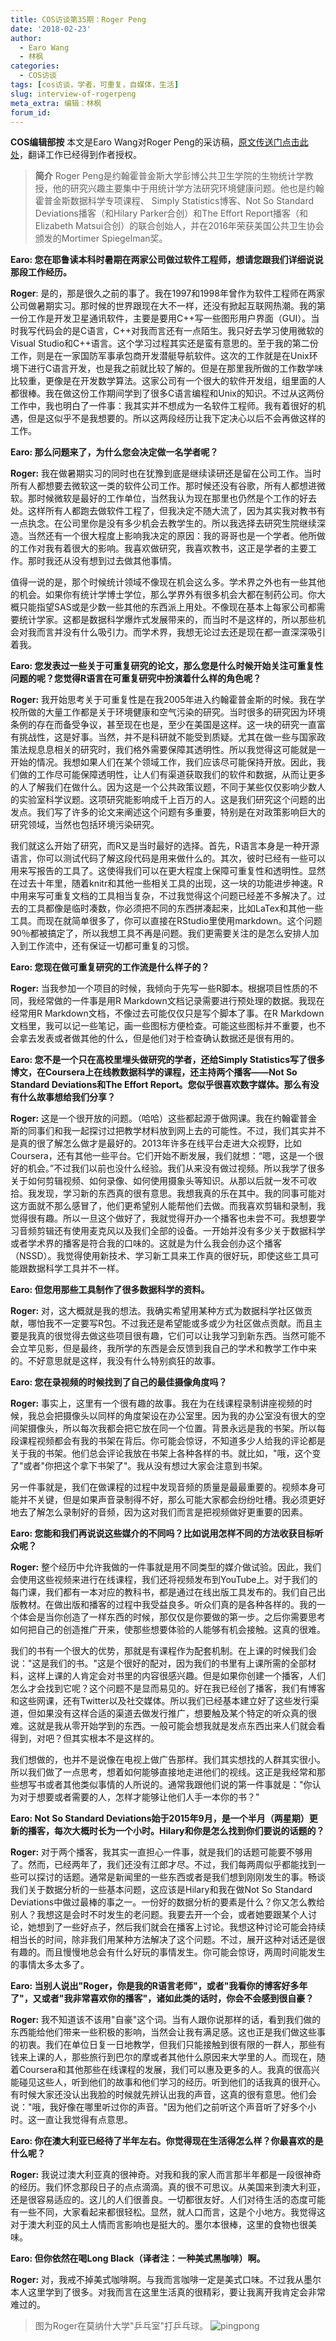 ```yaml
---
title: COS访谈第35期：Roger Peng
date: '2018-02-23'
author:
  - Earo Wang
  - 林枫
categories:
  - COS访谈
tags: [cos访谈，学者，可重复，自媒体，生活]
slug: interview-of-rogerpeng
meta_extra: 编辑：林枫 
forum_id: 
---
```

**COS编辑部按** 本文是Earo Wang对Roger Peng的采访稿，[原文传送门点击此处](http://user2018.r-project.org/blog/2018/01/24/interview-with-roger-peng/ )，翻译工作已经得到作者授权。

> **简介**   Roger Peng是约翰霍普金斯大学彭博公共卫生学院的生物统计学教授，他的研究兴趣主要集中于用统计学方法研究环境健康问题。他也是约翰霍普金斯数据科学专项课程、 Simply Statistics博客、Not So Standard Deviations播客（和Hilary Parker合创）和The Effort Report播客（和Elizabeth Matsui合创）的联合创始人，并在2016年荣获美国公共卫生协会颁发的Mortimer Spiegelman奖。

**Earo: 您在耶鲁读本科时暑期在两家公司做过软件工程师，想请您跟我们详细说说那段工作经历。**

**Roger**: 是的，那是很久之前的事了。我在1997和1998年曾作为软件工程师在两家公司做暑期实习。那时候的世界跟现在大不一样，还没有掀起互联网热潮。我的第一份工作是开发卫星通讯软件，主要是要用C++写一些图形用户界面（GUI）。当时我写代码会的是C语言，C++对我而言还有一点陌生。我只好去学习使用微软的Visual Studio和C++语言。这个学习过程其实还是蛮有意思的。至于我的第二份工作，则是在一家国防军事承包商开发潜艇导航软件。这次的工作就是在Unix环境下进行C语言开发，也是我之前就比较了解的。但是在那里我所做的工作数学味比较重，更像是在开发数学算法。这家公司有一个很大的软件开发组，组里面的人都很棒。我在做这份工作期间学到了很多C语言编程和Unix的知识。不过从这两份工作中，我也明白了一件事：我其实并不想成为一名软件工程师。我有着很好的机遇，但是这似乎不是我想要的。所以这两段经历让我下定决心以后不会再做这样的工作。

**Earo: 那么问题来了，为什么您会决定做一名学者呢？**

**Roger:** 我在做暑期实习的同时也在犹豫到底是继续读研还是留在公司工作。当时所有人都想要去微软这一类的软件公司工作。那时候还没有谷歌，所有人都想进微软。那时候微软是最好的工作单位，当然我认为现在那里也仍然是个工作的好去处。这样所有人都跑去做软件工程了，但我决定不随大流了，因为其实我对教书有一点执念。在公司里你是没有多少机会去教学生的。所以我选择去研究生院继续深造。当然还有一个很大程度上影响我决定的原因：我的哥哥也是一个学者。他所做的工作对我有着很大的影响。我喜欢做研究，我喜欢教书，这正是学者的主要工作。那时我还从没有想到过去做其他事情。

值得一说的是，那个时候统计领域不像现在机会这么多。学术界之外也有一些其他的机会。如果你有统计学博士学位，那么学界外有很多机会大都在制药公司。你大概只能指望SAS或是少数一些其他的东西派上用处。不像现在基本上每家公司都需要统计学家。这都是数据科学爆炸式发展带来的，而当时不是这样的，所以那些机会对我而言并没有什么吸引力。而学术界，我想无论过去还是现在都一直深深吸引着我。

**Earo: 您发表过一些关于可重复研究的论文，那么您是什么时候开始关注可重复性问题的呢？您觉得R语言在可重复研究中扮演着什么样的角色呢？**

**Roger:** 我开始思考关于可重复性是在我2005年进入约翰霍普金斯的时候。我在学校所做的大量工作都是关于环境健康和空气污染的研究。当时很多的研究因为环境条例的存在而备受争议，甚至现在也是，至少在美国是这样。这一块的研究一直富有挑战性，这是好事。当然，并不是科研就不能受到质疑。尤其在做一些与国家政策法规息息相关的研究时，我们格外需要保障其透明性。所以我觉得这可能就是一开始的情况。我想如果人们在某个领域工作，我们应该尽可能保持开放。因此，我们做的工作尽可能保障透明性，让人们有渠道获取我们的软件和数据，从而让更多的人了解我们在做什么。因为这是一个公共政策议题，不同于某些仅仅影响少数人的实验室科学议题。这项研究能影响成千上百万的人。这是我们研究这个问题的出发点。我们写了许多的论文来阐述这个问题有多重要，特别是在对政策影响巨大的研究领域，当然也包括环境污染研究。

我们就这么开始了研究，而R又是当时最好的选择。首先，R语言本身是一种开源语言，你可以测试代码了解这段代码是用来做什么的。其次，彼时已经有一些可以用来写报告的工具了。这使得我们可以在更大程度上保障可重复性和透明性。显然在过去十年里，随着knitr和其他一些相关工具的出现，这一块的功能进步神速。R中用来写可重复文档的工具相当复杂，不过我觉得这个问题已经差不多解决了。过去的工具都像是临时凑数，你必须把不同的东西拼凑起来，比如LaTex和其他一些工具。而现在就简单很多了，你可以直接在RStudio里使用markdown。这个问题90％都被搞定了，所以我想工具不再是问题。我们更需要关注的是怎么安排人加入到工作流中，还有保证一切都可重复的习惯。

**Earo: 您现在做可重复研究的工作流是什么样子的？**

**Roger:** 当我参加一个项目的时候，我倾向于先写一些R脚本。根据项目性质的不同，我经常做的一件事是用R Markdown文档记录需要进行预处理的数据。我现在经常用R Markdown文档，不像过去可能仅仅只是写个脚本了事。在R Markdown文档里，我可以记一些笔记，画一些图标方便检查。可能这些图标并不重要，也不会拿去发表或者做其他的什么，但是他们对于检查确认数据还是很有用的。

**Earo: 您不是一个只在高校里埋头做研究的学者，还给Simply Statistics写了很多博文，在Coursera上在线教数据科学的课程，还主持两个播客——Not So Standard Deviations和The Effort Report。您似乎很喜欢数字媒体。那么有没有什么故事想给我们分享？**

**Roger:** 这是一个很开放的问题。（哈哈）这些都起源于做网课。我在约翰霍普金斯的同事们和我一起探讨过把教学材料放到网上去的可能性。不过，我们其实并不是真的很了解怎么做才是最好的。2013年许多在线平台走进大众视野，比如Coursera，还有其他一些平台。它们开始不断发展，我们就想：“嗯，这是一个很好的机会。”不过我们以前也没什么经验。我们从来没有做过视频。所以我学了很多关于如何剪辑视频、如何录像、如何使用摄象头等知识。从那以后就一发不可收拾。我发现，学习新的东西真的很有意思。我想我真的乐在其中。我的同事可能对这方面就不那么感冒了，他们更希望别人能帮他们去做。而我喜欢剪辑和录制，我觉得很有趣。所以一旦这个做好了，我就觉得开办一个播客也未尝不可。我想要学习音频剪辑还有使用麦克风以及我们全部的设备。一开始并没有多少关于数据科学或者学术界的播客是符合我的口味的。这就是为什么我会创办这个播客（NSSD）。我觉得使用新技术、学习新工具来工作真的很好玩，即使这些工具可能跟数据科学工具并不一样。

**Earo: 但您用那些工具制作了很多数据科学的资料。**

**Roger:** 对，这大概就是我的想法。我确实希望用某种方式为数据科学社区做贡献，哪怕我不一定要写R包。不过我还是希望能或多或少为社区做点贡献。而且主要是我真的很觉得去做这些项目很有趣，它们可以让我学习到新东西。当然可能不会立竿见影，但是最终，我所学的东西是会反馈到我自己的学术和教学工作中来的。不好意思就是这样，我没有什么特别疯狂的故事。

**Earo: 您在录视频的时候找到了自己的最佳摄像角度吗？**

**Roger:** 事实上，这里有一个很有趣的故事。我在为在线课程录制讲座视频的时候，我总会把摄像头以同样的角度架设在办公室里。因为我的办公室没有很大的空间架摄像头，所以每次我都会把它放在同一个位置。背景永远是我的书架。所以每段课程视频都会有我的书架在背后。你可能会惊讶，不知道多少人给我的评论都是关于我的书架。他们总会评论我放在书架上各种各样的书。就比如，"哦，这个变了"或者"你把这个拿下书架了"。我从没有想过大家会注意到书架。

另一件事就是，我们在做课程的过程中发现音频的质量是最最重要的。视频本身可能并不关键，但是如果声音录制得不好，那么可能大家都会纷纷吐槽。我必须更好地去了解怎么录制好的音频，因为这对我们而言是把视频做好更重要的因素。

**Earo: 您能和我们再说说这些媒介的不同吗？比如说用怎样不同的方法收获目标听众呢？**

**Roger:** 整个经历中允许我做的一件事就是用不同类型的媒介做试验。因此，我们会使用这些视频来进行在线课程，我们还将视频发布到YouTube上。对于我们的每门课，我们都有一本对应的教科书，都是通过在线出版工具发布的。我们自己出版教材。在做出版和播客的过程中我受益良多。听众们真的是各种各样的。我的一个体会是当你创造了一样东西的时候，那仅仅是你要做的第一步。之后你需要思考如何把自己的创造推广开来，使那些想要体验的人能够有机会接触。这真的很难。

我们的书有一个很大的优势，那就是有课程作为配套机制。在上课的时候我们会说："这是我们的书。"这是个很好的配对，因为我们的书里有上课所需的全部材料，这样上课的人肯定会对书里的内容很感兴趣。但是如果你创建一个播客，人们怎么才会找到它呢？这个问题不是显而易见的。好在我已经创了播客，我们有博客和这些网课，还有Twitter以及社交媒体。所以我们已经基本建立好了这些发行渠道，但如果没有这样合适的渠道去做发行推广，想要触及某个特定的听众真的很难。这就是我从零开始学到的东西。一般可能会想我就是发点东西出来人们就会看得到，对吧？但其实根本不是这样的。

我们想做的，也并不是说像在电视上做广告那样。我们其实想找的人群其实很小。所以我们做了一点思考，想着如何能够直接地走进他们的视线。这正是我经常和那些想写书或者其他类似事情的人所说的。通常我跟他们说的第一件事就是："你认为对于想要或者需要的人，怎样才能够让他们人手一本你的书？"

**Earo: Not So Standard Deviations始于2015年9月，是一个半月（两星期）更新的播客，每次大概时长为一个小时。Hilary和你是怎么找到你们要说的话题的？**

**Roger:** 对于两个播客，我其实一直担心一件事，就是我们的话题可能要不够用了。然而，已经两年了，我们还没有江郎才尽。不过，我们每两周似乎都能找到一些可以探讨的话题。通常是新闻里的一些东西或者是我们想到刚刚发生的事。畅谈我们关于数据分析的一些基本问题，这应该是Hilary和我在做Not So Standard Deviations中做过最棒的事之一。一份好的数据分析的要素是什么？你又怎么教给别人？我想这是会时不时发生的老问题。我要去开一个会，或者她要跟某个人讨论，她想到了一些好点子，然后我们就会在播客上讨论。我想这种讨论可能会持续相当长的时间，除非我们用某种方法解决了这个问题。不过，展开这种对话还是很有趣的。而且慢慢地总会有什么好玩的事情发生。你可能会惊讶，两周时间能发生的事情太多太多了。

**Earo: 当别人说出"Roger，你是我的R语言老师"，或者"我看你的博客好多年了"，又或者"我非常喜欢你的播客"，诸如此类的话时，你会不会感到很自豪？**

**Roger:** 我不知道该不该用"自豪"这个词。当有人跟你说那样的话，看到我们做的东西能给他们带来一些积极的影响，当然会让我有满足感。这也正是我们做这些事的初衷。我们在单位日复一日地教学，但我们只能接触到很有限的一群人，那些有钱来上课的人，那些旅行到巴尔的摩或者其他什么原因来大学里的人。而现在，随着Coursera和其他那些在线课程的发展，我们可以惠及更多的人。我真的很高兴能碰见这些人，听到他们的故事和他们学习的经历。听到他们的话我真的很开心。有时候大家还没认出我脸的时候就先辨认出我的声音，这真的很有意思。他们会说："哦，我好像在哪里听过你的声音。"因为他们之前听这个声音听了好多个小时。这一直让我觉得有点意思。

**Earo: 你在澳大利亚已经待了半年左右。你觉得现在生活得怎么样？你最喜欢的是什么呢？**

**Roger:** 我说过澳大利亚真的很神奇。对我和我的家人而言那半年都是一段很神奇的经历。我们怀念那段日子的点点滴滴。真的很不可思议。从美国来到澳大利亚，还是很容易适应的。这儿的人们很善良。一切都很友好。人们对待生活的态度可能有一些不同，大家看起来都很轻松。显然，就人口而言，这是个小地方。我觉得这对于澳大利亚的风土人情而言影响也是挺大的。墨尔本很棒，这里的食物也很美味。

**Earo: 但你依然在喝Long Black（译者注：一种美式黑咖啡）啊。**

**Roger:** 对，我戒不掉美式咖啡啊。与我而言咖啡一定是美式口味。不过我从墨尔本人这里学到了很多。对我而言在这里生活真的很精彩，要让我离开我肯定会非常难过的。

> 图为Roger在莫纳什大学"乒乓室"打乒乓球。
![pingpong](https://user2018.r-project.org/img/roger-peng.png)











